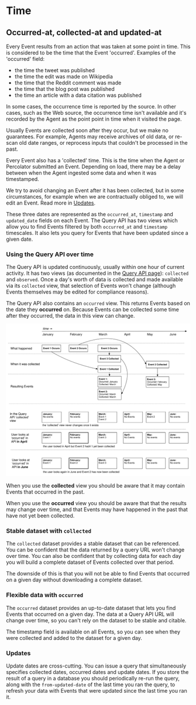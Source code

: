# Time

<a name="concept-timescales"></a>
## Occurred-at, collected-at and updated-at

Every Event results from an action that was taken at some point in time. This is considered to be the time that the Event 'occurred'. Examples of the 'occurred' field:

 - the time the tweet was published
 - the time the edit was made on Wikipedia
 - the time that the Reddit comment was made
 - the time that the blog post was published
 - the time an article with a data citation was published

In some cases, the occurrence time is reported by the source. In other cases, such as the Web source, the occurrence time isn't available and it's recorded by the Agent as the point point in time when it visited the page.

Usually Events are collected soon after they occur, but we make no guarantees. For example, Agents may receive archives of old data, or re-scan old date ranges, or reprocess inputs that couldn't be processed in the past.

Every Event also has a 'collected' time. This is the time when the Agent or Percolator submitted an Event. Depending on load, there may be a delay between when the Agent ingested some data and when it was timestamped. 

We try to avoid changing an Event after it has been collected, but in some circumstances, for example when we are contractually obliged to, we will edit an Event. Read more in [Updates](/data/updates). 

These three dates are represented as the `occurred_at`, `timestamp` and `updated_date` fields on each Event. The Query API has two views which allow you to find Events filtered by both `occurred_at` and `timestamp` timescales. It also lets you query for Events that have been updated since a given date.

### Using the Query API over time

The Query API is updated continuously, usually within one hour of current activity. It has two views (as documented in the [Query API page](../service/query-api)): `collected` and `observed`. Once a day's worth of data is collected and made available via its `collected` view, that selection of Events won't change (although Events themselves may be edited for compliance reasons). 

The Query API also contains an `occurred` view. This returns Events based on the date they **occurred** on. Because Events can be collected some time after they occurred, the data in this view can change.

<img src="../../images/occurred-collected-timeline.svg" alt="Occurred at vs Collected at" class="img-responsive">

When you use the **collected** view you should be aware that it may contain Events that occurred in the past.

When you use the **occurred** view you should be aware that that the results may change over time, and that Events may have happened in the past that have not yet been collected.

### Stable dataset with `collected`

The `collected` dataset provides a stable dataset that can be referenced. You can be confident that the data returned by a query URL won't change over time. You can also be confident that by collecting data for each day you will build a complete dataset of Events collected over that period.

The downside of this is that you will not be able to find Events that occurred on a given day without downloading a complete dataset.

### Flexible data with `occurred`

The `occurred` dataset provides an up-to-date dataset that lets you find Events that occurred on a given day. The data at a Query API URL will change over time, so you can't rely on the dataset to be stable and citable.

The timestamp field is available on all Events, so you can see when they were collected and added to the dataset for a given day.

### Updates

Update dates are cross-cutting. You can issue a query that simultaneously specifies collected dates, occurred dates and update dates. If you store the result of a query in a database you should periodically re-run the query, along with the `from-updated-date` of the last time you ran the query, to refresh your data with Events that were updated since the last time you ran it.
